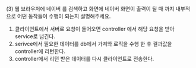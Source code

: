 (3) 웹 브라우저에 네이버 를 검색하고 화면에 네이버 화면이 출력이 될 때 까지 내부적으로 어떤 동작들이 수행이 되는지 설명해주세요. </br>
1. 클라이언트에서 서버로 요청이 들어오면 controller 에서 해당 요청을 받아 service로 넘긴다.
2. serivce에서 필요한 데이터를 db에서 가져와 로직을 수행 한 후 결과값을 controller에 리턴한다.
3. controller에서 리턴 받은 데이터를 다시 클라이언트로 전송한다.
